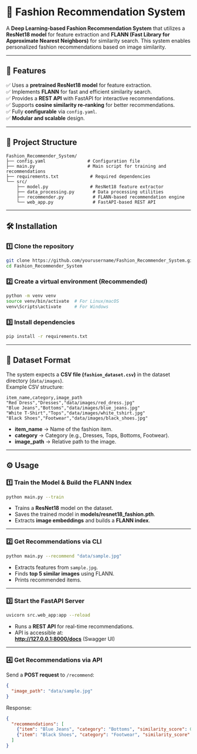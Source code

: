 # **👗 Fashion Recommendation System**  
A **Deep Learning-based Fashion Recommendation System** that utilizes a **ResNet18 model** for feature extraction and **FLANN (Fast Library for Approximate Nearest Neighbors)** for similarity search. This system enables personalized fashion recommendations based on image similarity.

---

## **🚀 Features**
✅ Uses a **pretrained ResNet18 model** for feature extraction.  
✅ Implements **FLANN** for fast and efficient similarity search.  
✅ Provides a **REST API** with FastAPI for interactive recommendations.  
✅ Supports **cosine similarity re-ranking** for better recommendations.  
✅ Fully **configurable** via `config.yaml`.  
✅ **Modular and scalable** design.  

---

## **👤 Project Structure**
```
Fashion_Recommender_System/
├── config.yaml                # Configuration file
├── main.py                    # Main script for training and recommendations
├── requirements.txt            # Required dependencies
└── src/
    ├── model.py                # ResNet18 feature extractor
    ├── data_processing.py       # Data processing utilities
    ├── recommender.py           # FLANN-based recommendation engine
    └── web_app.py               # FastAPI-based REST API
```

---

## **🛠️ Installation**
### **1️⃣ Clone the repository**  
```bash
git clone https://github.com/yourusername/Fashion_Recommender_System.git
cd Fashion_Recommender_System
```
  
### **2️⃣ Create a virtual environment (Recommended)**  
```bash
python -m venv venv
source venv/bin/activate  # For Linux/macOS
venv\Scripts\activate     # For Windows
```
  
### **3️⃣ Install dependencies**  
```bash
pip install -r requirements.txt
```

---

## **📂 Dataset Format**
The system expects a **CSV file (`fashion_dataset.csv`)** in the dataset directory (`data/images`).  
Example CSV structure:
```csv
item_name,category,image_path
"Red Dress","Dresses","data/images/red_dress.jpg"
"Blue Jeans","Bottoms","data/images/blue_jeans.jpg"
"White T-Shirt","Tops","data/images/white_tshirt.jpg"
"Black Shoes","Footwear","data/images/black_shoes.jpg"
```
- **item_name** → Name of the fashion item.  
- **category** → Category (e.g., Dresses, Tops, Bottoms, Footwear).  
- **image_path** → Relative path to the image.  

---

## **⚙️ Usage**

### **1️⃣ Train the Model & Build the FLANN Index**
```bash
python main.py --train
```
- Trains a **ResNet18** model on the dataset.
- Saves the trained model in **models/resnet18_fashion.pth**.
- Extracts **image embeddings** and builds a **FLANN index**.

---

### **2️⃣ Get Recommendations via CLI**
```bash
python main.py --recommend "data/sample.jpg"
```
- Extracts features from `sample.jpg`.
- Finds **top 5 similar images** using FLANN.
- Prints recommended items.

---

### **3️⃣ Start the FastAPI Server**
```bash
uvicorn src.web_app:app --reload
```
- Runs a **REST API** for real-time recommendations.
- API is accessible at:  
  **http://127.0.0.1:8000/docs** (Swagger UI)

---

### **4️⃣ Get Recommendations via API**
Send a **POST request** to `/recommend`:
```json
{
  "image_path": "data/sample.jpg"
}
```
Response:
```json
{
  "recommendations": [
    {"item": "Blue Jeans", "category": "Bottoms", "similarity_score": 0.89},
    {"item": "Black Shoes", "category": "Footwear", "similarity_score": 0.85}
  ]
}
```

